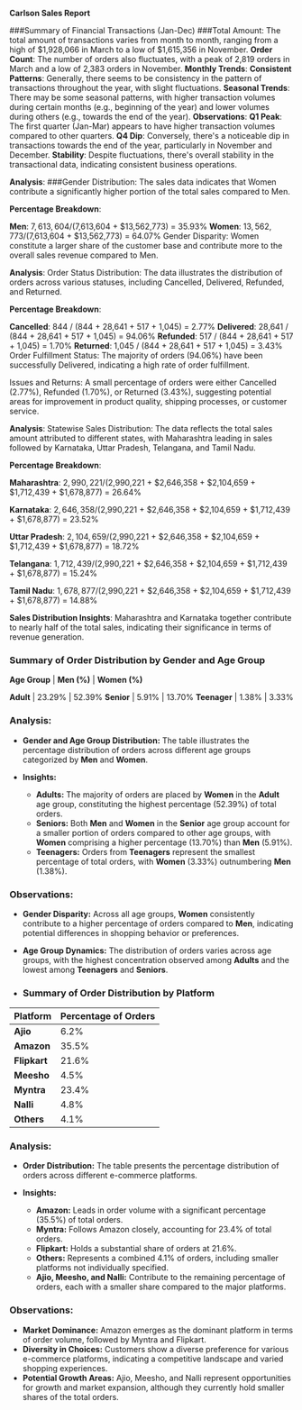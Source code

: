 **Carlson Sales Report**

###Summary of Financial Transactions (Jan-Dec)
###Total Amount: The total amount of transactions varies from month to month, ranging from a high of $1,928,066 in March to a low of $1,615,356 in November.
**Order Count**: The number of orders also fluctuates, with a peak of 2,819 orders in March and a low of 2,383 orders in November.
**Monthly Trends**:
**Consistent Patterns**: Generally, there seems to be consistency in the pattern of transactions throughout the year, with slight fluctuations.
**Seasonal Trends**: There may be some seasonal patterns, with higher transaction volumes during certain months (e.g., beginning of the year) and lower volumes during others (e.g., towards the end of the year).
**Observations**:
**Q1 Peak**: The first quarter (Jan-Mar) appears to have higher transaction volumes compared to other quarters.
**Q4 Dip**: Conversely, there's a noticeable dip in transactions towards the end of the year, particularly in November and December.
**Stability**: Despite fluctuations, there's overall stability in the transactional data, indicating consistent business operations.

**Analysis**:
###Gender Distribution: The sales data indicates that Women contribute a significantly higher portion of the total sales compared to Men.

**Percentage Breakdown**:

**Men**: $7,613,604 / ($7,613,604 + $13,562,773) = 35.93%
**Women**: $13,562,773 / ($7,613,604 + $13,562,773) = 64.07%
Gender Disparity: Women constitute a larger share of the customer base and contribute more to the overall sales revenue compared to Men.

**Analysis**:
Order Status Distribution: The data illustrates the distribution of orders across various statuses, including Cancelled, Delivered, Refunded, and Returned.

**Percentage Breakdown**:

**Cancelled**: 844 / (844 + 28,641 + 517 + 1,045) = 2.77%
**Delivered**: 28,641 / (844 + 28,641 + 517 + 1,045) = 94.06%
**Refunded**: 517 / (844 + 28,641 + 517 + 1,045) = 1.70%
**Returned**: 1,045 / (844 + 28,641 + 517 + 1,045) = 3.43%
Order Fulfillment Status: The majority of orders (94.06%) have been successfully Delivered, indicating a high rate of order fulfillment.

Issues and Returns: A small percentage of orders were either Cancelled (2.77%), Refunded (1.70%), or Returned (3.43%), suggesting potential areas for improvement in product quality, shipping processes, or customer service.

**Analysis**:
Statewise Sales Distribution: The data reflects the total sales amount attributed to different states, with Maharashtra leading in sales followed by Karnataka, Uttar Pradesh, Telangana, and Tamil Nadu.

**Percentage Breakdown**:

**Maharashtra**: $2,990,221 / ($2,990,221 + $2,646,358 + $2,104,659 + $1,712,439 + $1,678,877) = 26.64%

**Karnataka**: $2,646,358 / ($2,990,221 + $2,646,358 + $2,104,659 + $1,712,439 + $1,678,877) = 23.52%

**Uttar Pradesh**: $2,104,659 / ($2,990,221 + $2,646,358 + $2,104,659 + $1,712,439 + $1,678,877) = 18.72%

**Telangana**: $1,712,439 / ($2,990,221 + $2,646,358 + $2,104,659 + $1,712,439 + $1,678,877) = 15.24%

**Tamil Nadu**: $1,678,877 / ($2,990,221 + $2,646,358 + $2,104,659 + $1,712,439 + $1,678,877) = 14.88%

**Sales Distribution Insights**: Maharashtra and Karnataka together contribute to nearly half of the total sales, indicating their significance in terms of revenue generation.

### Summary of Order Distribution by Gender and Age Group

**Age Group** | **Men (%)** | **Women (%)**

**Adult** | 23.29% | 52.39%
**Senior** | 5.91% | 13.70%
**Teenager** | 1.38% | 3.33%

### Analysis:

- **Gender and Age Group Distribution:** The table illustrates the percentage distribution of orders across different age groups categorized by **Men** and **Women**.

- **Insights:**
  - **Adults:** The majority of orders are placed by **Women** in the **Adult** age group, constituting the highest percentage (52.39%) of total orders.
  - **Seniors:** Both **Men** and **Women** in the **Senior** age group account for a smaller portion of orders compared to other age groups, with **Women** comprising a higher percentage (13.70%) than **Men** (5.91%).
  - **Teenagers:** Orders from **Teenagers** represent the smallest percentage of total orders, with **Women** (3.33%) outnumbering **Men** (1.38%).

### Observations:

- **Gender Disparity:** Across all age groups, **Women** consistently contribute to a higher percentage of orders compared to **Men**, indicating potential differences in shopping behavior or preferences.

- **Age Group Dynamics:** The distribution of orders varies across age groups, with the highest concentration observed among **Adults** and the lowest among **Teenagers** and **Seniors**.

- ### Summary of Order Distribution by Platform

**Platform** | **Percentage of Orders**
---|---
**Ajio** | 6.2%
**Amazon** | 35.5%
**Flipkart** | 21.6%
**Meesho** | 4.5%
**Myntra** | 23.4%
**Nalli** | 4.8%
**Others** | 4.1%

### Analysis:

- **Order Distribution:** The table presents the percentage distribution of orders across different e-commerce platforms.

- **Insights:**
  - **Amazon:** Leads in order volume with a significant percentage (35.5%) of total orders.
  - **Myntra:** Follows Amazon closely, accounting for 23.4% of total orders.
  - **Flipkart:** Holds a substantial share of orders at 21.6%.
  - **Others:** Represents a combined 4.1% of orders, including smaller platforms not individually specified.
  - **Ajio, Meesho, and Nalli:** Contribute to the remaining percentage of orders, each with a smaller share compared to the major platforms.

### Observations:

- **Market Dominance:** Amazon emerges as the dominant platform in terms of order volume, followed by Myntra and Flipkart.
- **Diversity in Choices:** Customers show a diverse preference for various e-commerce platforms, indicating a competitive landscape and varied shopping experiences.
- **Potential Growth Areas:** Ajio, Meesho, and Nalli represent opportunities for growth and market expansion, although they currently hold smaller shares of the total orders.



